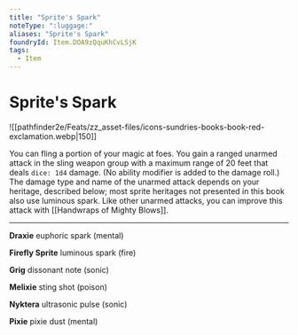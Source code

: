 ```yaml
---
title: "Sprite's Spark"
noteType: ":luggage:"
aliases: "Sprite's Spark"
foundryId: Item.DOA9zQquKhCvLSjK
tags:
  - Item
---
```


# Sprite's Spark
![[pathfinder2e/Feats/zz_asset-files/icons-sundries-books-book-red-exclamation.webp|150]]

You can fling a portion of your magic at foes. You gain a ranged unarmed attack in the sling weapon group with a maximum range of 20 feet that deals `dice: 1d4` damage. (No ability modifier is added to the damage roll.) The damage type and name of the unarmed attack depends on your heritage, described below; most sprite heritages not presented in this book also use luminous spark. Like other unarmed attacks, you can improve this attack with [[Handwraps of Mighty Blows]].

* * *

**Draxie** euphoric spark (mental)

**Firefly Sprite** luminous spark (fire)

**Grig** dissonant note (sonic)

**Melixie** sting shot (poison)

**Nyktera** ultrasonic pulse (sonic)

**Pixie** pixie dust (mental)

